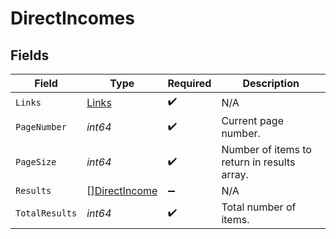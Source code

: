 # DirectIncomes


## Fields

| Field                                                 | Type                                                  | Required                                              | Description                                           |
| ----------------------------------------------------- | ----------------------------------------------------- | ----------------------------------------------------- | ----------------------------------------------------- |
| `Links`                                               | [Links](../../models/shared/links.md)                 | :heavy_check_mark:                                    | N/A                                                   |
| `PageNumber`                                          | *int64*                                               | :heavy_check_mark:                                    | Current page number.                                  |
| `PageSize`                                            | *int64*                                               | :heavy_check_mark:                                    | Number of items to return in results array.           |
| `Results`                                             | [][DirectIncome](../../models/shared/directincome.md) | :heavy_minus_sign:                                    | N/A                                                   |
| `TotalResults`                                        | *int64*                                               | :heavy_check_mark:                                    | Total number of items.                                |